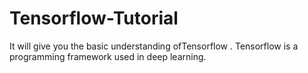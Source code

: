 # Tensorflow-Tutorial
It will give you the basic understanding ofTensorflow . Tensorflow is a programming framework used in deep learning. 
